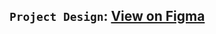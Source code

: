 ## `Project Design`: [View on Figma](https://www.figma.com/design/U98FrhZNatTsJ7AsrNWy5z/Xplore-Reimagined?node-id=0-1&t=ZfnOLdx1zqcpLMLu-1)
